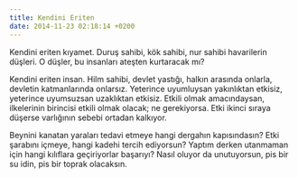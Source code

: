 ```yaml
---
title: Kendini Eriten
date: 2014-11-23 02:18:14 +0200
---
```


Kendini eriten kıyamet. Duruş sahibi, kök sahibi, nur sahibi havarilerin
düşleri. O düşler, bu insanları ateşten kurtaracak mı?

Kendini eriten insan. Hilm sahibi, devlet yastığı, halkın arasında
onlarla, devletin katmanlarında onlarsız. Yeterince uyumluysan
yakınlıktan etkisiz, yeterince uyumsuzsan uzaklıktan etkisiz. Etkili
olmak amacındaysan, ilkelerinin birincisi etkili olmak olacak; ne
gerekiyorsa. Etki ikinci sıraya düşerse varlığının sebebi ortadan
kalkıyor.

Beynini kanatan yaraları tedavi etmeye hangi dergahın kapısındasın? Etki
şarabını içmeye, hangi kadehi tercih ediyorsun? Yaptım derken utanmaman
için hangi kılıflara geçiriyorlar başarıyı? Nasıl oluyor da unutuyorsun,
pis bir su idin, pis bir toprak olacaksın.

